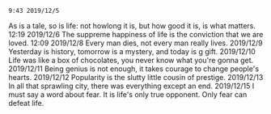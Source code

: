 	9:43 2019/12/5
As is a tale, so is life: not howlong it is, but how good it is, is what matters.
	12:19 2019/12/6
The suppreme happiness of life is the conviction that we are loved.
	12:09 2019/12/8
Every man dies, not every man really lives.
	2019/12/9
Yesterday is history, tomorrow is a mystery, and today is g gift.
	2019/12/10
Life was like a box of chocolates, you never know what you're gonna get.
	2019/12/11
Being genius is not enough, it takes courage to change people's hearts.
	2019/12/12
Popularity is the slutty little cousin of prestige.
	2019/12/13
In all that sprawling city, there was everything except an end.
	2019/12/15
I must say a word about fear. It is life's only true opponent. Only fear can defeat life.
